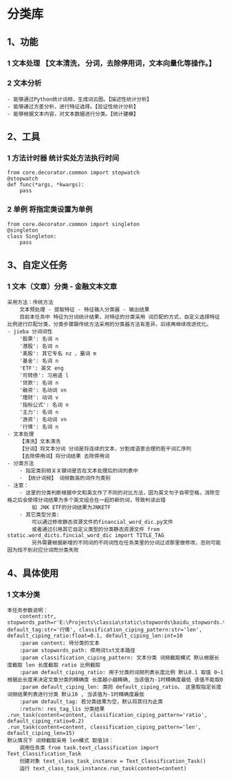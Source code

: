 # 分类库 
## 1、功能 
### 1 文本处理 【文本清洗， 分词，去除停用词，文本向量化等操作。】
### 2 文本分析
    - 能够通过Python统计词频，生成词云图。【描述性统计分析】
    - 能够通过方差分析，进行特征选择。【验证性统计分析】
    - 能够根据文本内容，对文本数据进行分类。【统计建模】

## 2、工具
### 1 方法计时器 统计实处方法执行时间
    from core.decorator.common import stopwatch
    @stopwatch
    def func(*args, *kwargs):
        pass
### 2 单例 将指定类设置为单例
    from core.decorator.common import singleton
    @singleton
    class Singleton:
        pass

## 3、自定义任务
### 1 文本（文章）分类 - 金融文本文章
    采用方法：传统方法
        文本预处理 - 提取特征 - 特征输入分类器 - 输出结果
        目前本任务中 特征为分词统计结果，对特征的分类采用 词匹配的方式，自定义选择特征比例进行匹配分类，分类步骤跟传统方法采用的分类器方法有差异，后续再继续改进优化。
    - jieba 分词词性
        '股票': 名词 n
        '港股': 名词 n
        '美股': 其它专名 nz 、量词 m
        '基金': 名词 n
        'ETF': 英文 eng
        '可转债': 习用语 l
        '贷款': 名词 n
        '融资': 名动词 vn
        '理财': 动词 v
        '指标公式': 名词 n
        '主力': 名词 n
        '游资': 名动词 vn
        '行情': 名词 n
    - 文本处理
        【清洗】文本清洗
        【分词】将文本分词 分词是将连续的文本，分割成语意合理的若干词汇序列
        【去除停用词】将分词结果 去除停用词
    - 分类方法
        · 指定类别相关关键词是否在文本处理后的词列表中
        · 【统计词频】 词频数高的词作为类别
    - 注意：
        · 这里的分类判断根据中文和英文作了不同的对比方法，因为英文句子自带空格，消除空格之后会使得分词结果为多个英文组合在一起的新的词，导致判读出错
            如 JNK ETF的分词结果为JNKETF
        · 其它类型分类: 
            可以通过修改静态资源文件的financial_word_dic.py文件 
            或者通过引用其它自定义类型的分类静态资源文件 from static.word_dicts.fincial_word_dic import TITLE_TAG
            另外需要根据新增的不同词的不同词性在任务类里的分词过滤那里做修改，否则可能因为找不到对应分词而分类失败

## 4、具体使用
### 1 文本分类 
    本任务参数说明：
        content:str, stopwords_path=r'E:\Projects\classia\static\stopwords\baidu_stopwords.txt', default_tag:str='行情', classification_ciping_pattern:str='len', default_ciping_ratio:float=0.1, default_ciping_len:int=10
        :param content: 待分类的文本
        :param stopwords_path: 停用词txt文本路径
        :param classification_ciping_pattern: 文本分类 词频截取模式 默认根据长度截取 len 长度截取 ratio 比例截取
        :param default_ciping_ratio: 用于分类的词频列表长度比例 默认0.1 取值 0~1 根据此长度来决定文章分类的精确度 长度越小越精确, 当该值为-1时精确度最低 该值不能取0
        :param default_ciping_len: 类同 default_ciping_ratio， 这里取指定长度词频结果列表进行分类 默认10 , 当该值为-1时精确度最低
        :param default_tag: 若分类结果为空，默认将其归为此类
        :return: res_tag_lis 分类结果
    .run_task(content=content, classification_ciping_pattern='ratio', default_ciping_ratio=0.2)
    .run_task(content=content, classification_ciping_pattern='len', default_ciping_len=15)
    默认情况下 词频截取采用 len模式 取值10：
        调用任务类 from task.text_classification import Text_Classification_Task
        创建对象 text_class_task_instance = Text_Classification_Task()
        运行 text_class_task_instance.run_task(content=content)